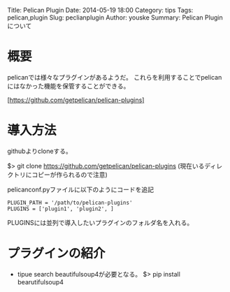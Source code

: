 Title: Pelican Plugin
Date: 2014-05-19 18:00
Category: tips
Tags: pelican,plugin
Slug: peclianplugin
Author: youske
Summary: Pelican Pluginについて

# 概要
pelicanでは様々なプラグインがあるようだ。
これらを利用することでpelicanにはなかった機能を保管することができる。

[https://github.com/getpelican/pelican-plugins]

# 導入方法

githubよりcloneする。

$> git clone https://github.com/getpelican/pelican-plugins
(現在いるディレクトリにコピーが作られるので注意)

pelicanconf.pyファイルに以下のようにコードを追記

    PLUGIN_PATH = '/path/to/pelican-plugins'
    PLUGINS = ['plugin1', 'plugin2', ]

PLUGINSには並列で導入したいプラグインのフォルダ名を入れる。

# プラグインの紹介
* tipue search
beautifulsoup4が必要となる。
$> pip install bearutifulsoup4


